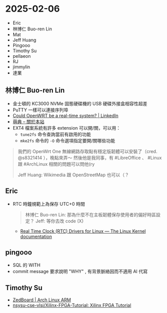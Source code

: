 # 2025-02-06

- Eric
- 林博仁 Buo-ren Lin
- Mat
- Jeff Huang
- Pingooo
- Timothy Su
- pellaeon
- RJ
- jimmylin 
- 達業


## 林博仁 Buo-ren Lin

* 金士頓的 KC3000 NVMe 固態硬碟機的 USB 硬碟外接盒相容性超差
* PuTTY 一樣可以連接序列埠
* [Could OpenWRT be a real-time system? \| LinkedIn](https://www.linkedin.com/pulse/openwrt-could-real-time-system-pavel-kopylov/)
* [萌典 – 關於本站](https://www.moedict.tw/about.html)
* EXT4 檔案系統有許多 extension 可以開/關，可以用：
  * `tune2fs` 命令查詢當前有啟用的功能
  * `mke2fs` 命令的 `-O` 命令選項指定要開/關哪些功能

> 我們的 OpenWrt One 無線網路存取點有穩定版韌體可以安裝了（cred. @s8321414 ），晚點來弄～
> 然後他是我同事，有 #LibreOffice 、 #Linux 跟 #ArchLinux 相關的問題可以問他(ry
> 
> Jeff Huang: Wikimedia 跟 OpenStreetMap 也可以（？

## Eric

* RTC 時鐘規範上為保存 UTC+0 時間

    > 林博仁 Buo-ren Lin: 那為什麼不在主板韌體保存使用者的偏好時區設定？
    > Jeff: 等你去改 code (X)
    + [Real Time Clock (RTC) Drivers for Linux — The Linux Kernel documentation](https://www.kernel.org/doc/html/latest/admin-guide/rtc.html)


## pingooo

- SQL 的 WITH
- commit message 要求說明 "WHY" , 有背景脈絡因而不適用 AI 代寫


## Timothy Su

- [ZedBoard \| Arch Linux ARM](https://archlinuxarm.org/platforms/armv7/xilinx/zedboard)
- [nsysu-cse-vlsi/Xilinx-FPGA-Tutorial: Xilinx FPGA Tutorial](https://github.com/nsysu-cse-vlsi/Xilinx-FPGA-Tutorial)


